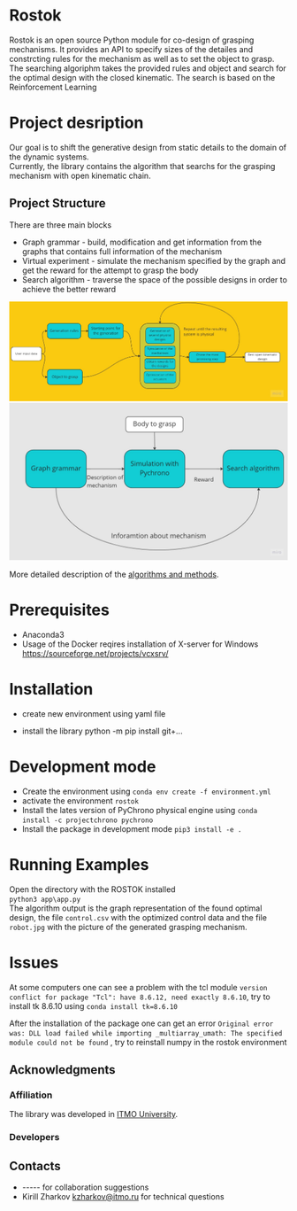# Rostok
Rostok is an open source Python module for co-design of grasping mechanisms. It provides an API to specify sizes of the detailes and constrcting rules for the mechanism as well as to set the object to grasp. The searching algoriphm takes the provided rules and object and search for the optimal design with the closed kinematic. The search is based on the Reinforcement Learning 

# Project desription
Our goal is to shift the generative design from static details to the domain of the dynamic systems.  
Currently, the library contains the algorithm that searchs for the grasping mechanism with open kinematic chain.  

## Project Structure
There are three main blocks 
* Graph grammar - build, modification and get information from the graphs that contains full information of the mechanism
* Virtual experiment - simulate the mechanism specified by the graph and get the reward for the attempt to grasp the body
* Search algorithm - traverse the space of the possible designs in order to achieve the better reward

![project_general](docs/images/algorithm_scheme.jpg)
![project_algorithm](docs/images/general_scheme.jpg)

More detailed description of the [algorithms and methods](docs/algorithm.md).
# Prerequisites
* Anaconda3 
* Usage of the Docker reqires installation of Х-server for Windows https://sourceforge.net/projects/vcxsrv/

# Installation 

* create new environment using yaml file  

* install the library python -m pip install git+...

# Development mode
* Create the environment using `conda env create -f environment.yml`
* activate the environment `rostok`  
* Install the lates version of PyChrono physical engine using `conda install -c projectchrono pychrono`  
* Install the package in development mode `pip3 install -e . `  


# Running Examples
Open the directory with the ROSTOK installed  
`python3 app\app.py `  
The algorithm output is the graph representation of the found optimal design, the file `control.csv` with the optimized control data and the file `robot.jpg` with the picture of the generated grasping mechanism. 

# Issues
At some computers one can see a problem with the tcl module `version conflict for package "Tcl": have 8.6.12, need exactly 8.6.10`, try to install tk 8.6.10 using `conda install tk=8.6.10`

After the installation of the package one can get an error `Original error was: DLL load failed while importing _multiarray_umath: The specified module could not be found` , try to reinstall numpy in the rostok environment

## Acknowledgments
### Affiliation

The library was developed in [ITMO University](https://en.itmo.ru/).

### Developers


## Contacts
* ----- for collaboration suggestions
* Kirill Zharkov kzharkov@itmo.ru for technical questions



